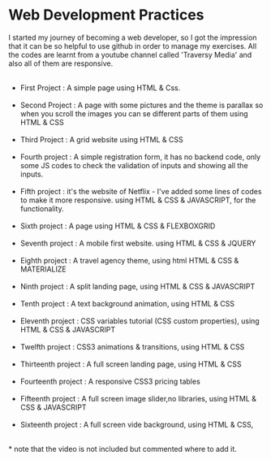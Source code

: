 # Web Development Practices
I started my journey of becoming a web developer, so I got  the impression that it can be so helpful to use github in order to manage my exercises. All the codes are learnt from a youtube channel called 'Traversy Media' and also all of them are responsive.
<br/><br/>
- First Project : A simple page using HTML & Css.
<br/><br/>
- Second Project : A page with some pictures and the theme is parallax so when you scroll the images you can se different parts of them using HTML & CSS
<br/><br/>
- Third Project : A grid website using HTML & CSS
<br/><br/>
- Fourth project : A simple registration form, it has no backend code, only some JS codes to check the validation of inputs and showing all the inputs.
<br/><br/>
- Fifth project : it's the website of Netflix - I've added some lines of codes to make it more responsive. using HTML & CSS & JAVASCRIPT, for the functionality.
<br/><br/>
- Sixth project : A page using HTML & CSS & FLEXBOXGRID
<br/><br/>
- Seventh project : A mobile first website. using HTML & CSS & JQUERY
<br/><br/>
- Eighth project : A travel agency theme, using html HTML & CSS & MATERIALIZE
<br/><br/>
- Ninth project : A split landing page, using HTML & CSS & JAVASCRIPT
<br/><br/>
- Tenth project : A text background animation, using HTML & CSS
<br/><br/>
- Eleventh project : CSS variables tutorial (CSS custom properties), using HTML & CSS & JAVASCRIPT
<br/><br/>
- Twelfth project : CSS3 animations & transitions, using HTML & CSS
<br/><br/>
- Thirteenth project : A full screen landing page, using HTML & CSS
<br/><br/>
- Fourteenth project : A responsive CSS3 pricing tables
<br/><br/>
- Fifteenth project : A full screen image slider,no libraries, using HTML & CSS & JAVASCRIPT
<br/><br/>
- Sixteenth project : A full screen vide background, using HTML & CSS,
<br/>
* note that the video is not included but commented where to add it.